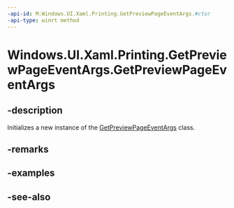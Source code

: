 ```yaml
---
-api-id: M:Windows.UI.Xaml.Printing.GetPreviewPageEventArgs.#ctor
-api-type: winrt method
---
```


<!-- Method syntax
public GetPreviewPageEventArgs()
-->

# Windows.UI.Xaml.Printing.GetPreviewPageEventArgs.GetPreviewPageEventArgs

## -description
Initializes a new instance of the [GetPreviewPageEventArgs](getpreviewpageeventargs.md) class.


## -remarks

## -examples

## -see-also
